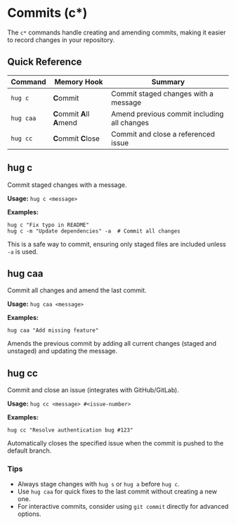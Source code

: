 # Commits (c*)

The `c*` commands handle creating and amending commits, making it easier to record changes in your repository.

## Quick Reference

| Command | Memory Hook | Summary |
| --- | --- | --- |
| `hug c` | **C**ommit | Commit staged changes with a message |
| `hug caa` | **C**ommit **A**ll **A**mend | Amend previous commit including all changes |
| `hug cc` | **C**ommit **C**lose | Commit and close a referenced issue |

## hug c

Commit staged changes with a message.

**Usage:** `hug c <message>`

**Examples:**
```shell
hug c "Fix typo in README"
hug c -m "Update dependencies" -a  # Commit all changes
```

This is a safe way to commit, ensuring only staged files are included unless `-a` is used.

## hug caa

Commit all changes and amend the last commit.

**Usage:** `hug caa <message>`

**Examples:**
```shell
hug caa "Add missing feature"
```

Amends the previous commit by adding all current changes (staged and unstaged) and updating the message.

## hug cc

Commit and close an issue (integrates with GitHub/GitLab).

**Usage:** `hug cc <message> #<issue-number>`

**Examples:**
```shell
hug cc "Resolve authentication bug #123"
```

Automatically closes the specified issue when the commit is pushed to the default branch.

### Tips
- Always stage changes with `hug s` or `hug a` before `hug c`.
- Use `hug caa` for quick fixes to the last commit without creating a new one.
- For interactive commits, consider using `git commit` directly for advanced options.
